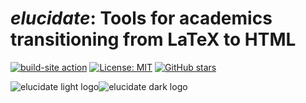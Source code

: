 _elucidate_: Tools for academics transitioning from LaTeX to HTML
=================================================================

[![build-site action](https://img.shields.io/endpoint?url=https://raw.githubusercontent.com/emprice/elucidate/gh-pages/endpoint.json)](https://github.com/emprice/elucidate/actions/workflows/build-site.yml)
[![License: MIT](https://img.shields.io/github/license/emprice/elucidate?style=for-the-badge)](https://opensource.org/licenses/MIT)
[![GitHub stars](https://img.shields.io/github/stars/emprice/elucidate?style=for-the-badge)](https://github.com/emprice/elucidate/stargazers)

![elucidate light logo](static/elucidate_light.svg#gh-light-mode-only)![elucidate dark logo](static/elucidate_dark.svg#gh-dark-mode-only)

<!-- vim: set ft=markdown: -->
